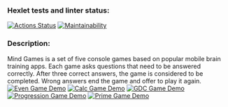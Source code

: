 ### Hexlet tests and linter status:
[![Actions Status](https://github.com/IgorLebedev/frontend-project-44/workflows/hexlet-check/badge.svg)](https://github.com/IgorLebedev/frontend-project-44/actions)
[![Maintainability](https://api.codeclimate.com/v1/badges/186253d14383626f4aa8/maintainability)](https://codeclimate.com/github/IgorLebedev/frontend-project-44/maintainability)
### Description: 
Mind Games is a set of five console games based on popular mobile brain training apps. Each game asks questions that need to be answered correctly. After three correct answers, the game is considered to be completed. Wrong answers end the game and offer to play it again.
[![Even Game Demo](https://asciinema.org/a/2UHvxcXC0qZ9CEG06FuRzFf8p.svg)](https://asciinema.org/a/2UHvxcXC0qZ9CEG06FuRzFf8p)
[![Calc Game Demo](https://asciinema.org/a/b5Sl3hsO5IegvU2wMBVCTxLyD.svg)](https://asciinema.org/a/b5Sl3hsO5IegvU2wMBVCTxLyD)
[![GDC Game Demo](https://asciinema.org/a/Oyp28NlYL6HxzfxOFvkOmZvLH.svg)](https://asciinema.org/a/Oyp28NlYL6HxzfxOFvkOmZvLH)
[![Progression Game Demo](https://asciinema.org/a/vFkBXFrLnzFoo6WcMZOQIIKvA.svg)](https://asciinema.org/a/vFkBXFrLnzFoo6WcMZOQIIKvA)
[![Prime Game Demo](https://asciinema.org/a/QgwT6watOjI5oStjfHPWr1Qkl.svg)](https://asciinema.org/a/QgwT6watOjI5oStjfHPWr1Qkl)